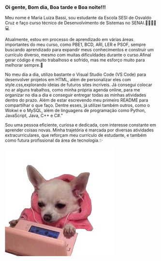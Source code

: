 ### Oi gente, Bom dia, Boa tarde e Boa noite!!!
Meu nome é Maria Luiza Bassi, sou estudante da Escola SESI de Osvaldo Cruz e faço curso técnico de Desenvolvimento de Sistemas no SENAI.👩‍🏫👩‍💻💻

 Atualmente, estou em processo de aprendizado em várias áreas importantes do meu curso, como PBE1, BCD, ARI, LER e PSOF, sempre buscando aprendizado para expandir meus conhecimentos e construir um currículo diverso, mesmo com muitas dificuldades durante o curso.Afinal gerar código é muito trabalhoso e sofrido, mas me esforço muito para melhorar sempre.🛜

No meu dia a dia, utilizo bastante o Visual Studio Code (VS Code) para desenvolver projetos em HTML, além de personalizar eles com style.css,explorando ideias de futuros sites incríveis. Já consegui colocar no ar alguns trabalhos, como minha própria agenda online, para me organizar no dia a dia e conseguir entregar todas as minhas atividades dentro do prazo. Além de estar escrevendo meu primeiro README para compartilhar o que faço. Dentre esses, já utilizei também outros, como o Wokwi e o MySQL, além de linguagens de programação como Python, JavaScript, Java, C++ e C#.”

Sou uma pessoa eficiente, curiosa e dedicada, com interesse constante em aprender coisas novas. Minha trajetória é marcada por diversas atividades extracurriculares, que reforçam meu currículo de estudante, e também como futura profissional da área de tecnologia.✨


<img src="image2.jpg">

